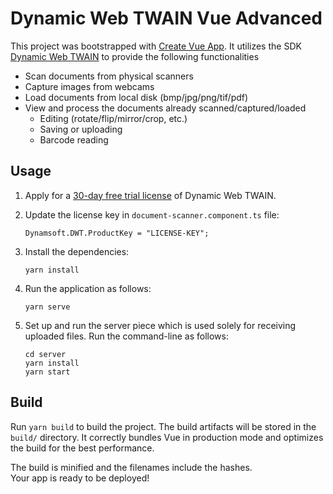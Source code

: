 # Dynamic Web TWAIN Vue Advanced

This project was bootstrapped with [Create Vue App](https://github.com/vuejs/vue-cli). It utilizes the SDK [Dynamic Web TWAIN](https://www.dynamsoft.com/Products/WebTWAIN_Overview.aspx) to provide the following functionalities

* Scan documents from physical scanners
* Capture images from webcams
* Load documents from local disk (bmp/jpg/png/tif/pdf)
* View and process the documents already scanned/captured/loaded
  * Editing (rotate/flip/mirror/crop, etc.)
  * Saving or uploading
  * Barcode reading

## Usage

1. Apply for a [30-day free trial license](https://www.dynamsoft.com/customer/license/trialLicense?product=dwt) of Dynamic Web TWAIN.

2. Update the license key in `document-scanner.component.ts` file:

   ```
   Dynamsoft.DWT.ProductKey = "LICENSE-KEY";
   ```

3. Install the dependencies:

   ```
   yarn install
   ```

4. Run the application as follows:

   ```
   yarn serve
   ```

5. Set up and run the server piece which is used solely for receiving uploaded files. Run the  command-line as follows:

   ```
   cd server
   yarn install
   yarn start
   ```

## Build

Run `yarn build` to build the project. The build artifacts will be stored in the `build/` directory. 
It correctly bundles Vue in production mode and optimizes the build for the best performance.

The build is minified and the filenames include the hashes.<br />
Your app is ready to be deployed!

